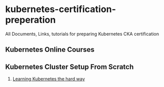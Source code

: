 # kubernetes-certification-preperation
All Documents, Links, tutorials for preparing Kubernetes CKA certification

## Kubernetes Online Courses



## Kubernetes Cluster Setup From Scratch

1. [Learning Kubernetes the hard way](https://github.com/kelseyhightower/kubernetes-the-hard-way)
